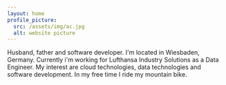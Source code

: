```yaml
---
layout: home
profile_picture:
  src: /assets/img/ac.jpg
  alt: website picture
---
```

Husband, father and software developer. I'm located in Wiesbaden, Germany. Currently i'm working for Lufthansa Industry Solutions as a Data Engineer. My interest are cloud technologies, data technologies and software development. In my free time I ride my mountain bike.
